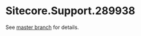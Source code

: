 # Sitecore.Support.289938

See [master branch](https://github.com/sitecoresupport/Sitecore.Support.289938) for details.